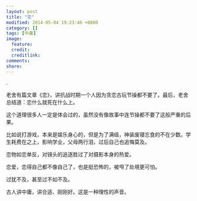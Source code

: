 ```yaml
---
layout: post
title: "恋"
modified: 2014-05-04 19:23:46 +0800
category: []
tags: [中庸]
image:
  feature: 
  credit: 
  creditlink: 
comments: 
share: 
---
```


.

老舍有篇文章《恋》，讲抗战时期一个人因为贪恋古玩节操都不要了。最后，老舍总结道：恋什么就死在什么上。

这个道理很多人一定是体会过的，虽然没有像故事中连节操都不要了这般严重的后果。

比如说打游戏，本来是娱乐身心的，但是为了满级，神装废寝忘食的不在少数。学生耗费在之上，影响学业，父母两行泪，过后自己也追悔莫及。

恋物如恋单反，对镜头的追逐胜过了对摄影本身的热爱。

恋爱，恋得自己都不像自己了，也是挺恐怖的，被甩了处境更可怕。

过犹不及，甚至过不如不及。

古人讲中庸，讲合适、刚刚好。这是一种理性的声音。